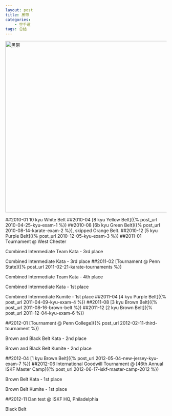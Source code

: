 ```yaml
--- 
layout: post
title: 黑带
categories:
    - 空手道
tags: 总结
---
```

<a href="http://www.flickr.com/photos/ztpala/8200552652/" title="黑带 by ztpala, on Flickr"><img src="http://farm9.staticflickr.com/8202/8200552652_5a02a6b2cd_c.jpg" width="800" height="534" alt="黑带"></a>

##2010-01
10 kyu White Belt
##2010-04
[8 kyu Yellow Belt]({% post_url 2010-04-25-kyu-exam-1 %})
##2010-08
[6b kyu Green Belt]({% post_url 2010-08-14-karate-exam-2 %}), skipped Orange Belt.
##2010-12
[5 kyu Purple Belt]({% post_url 2010-12-05-kyu-exam-3 %})
##2011-01
Tournament @ West Chester

Combined Intermediate Team Kata - 3rd place

Combined Intermediate Kata - 3rd place
##2011-02
[Tournament @ Penn State]({% post_url 2011-02-21-karate-tournaments %})

Combined Intermediate Team Kata - 4th place

Combined Intermediate Kata - 1st place

Combined Intermediate Kumite - 1st place
##2011-04
[4 kyu Purple Belt]({% post_url 2011-04-09-kyu-exam-4 %})
##2011-08
[3 kyu Brown Belt]({% post_url 2011-08-16-brown-belt %})
##2011-12
[2 kyu Brown Belt]({% post_url 2011-12-04-kyu-exam-6 %})

##2012-01
[Tournament @ Penn College]({% post_url 2012-02-11-third-tournament %})

Brown and Black Belt Kata - 2nd place

Brown and Black Belt Kumite - 2nd place

##2012-04
[1 kyu Brown Belt]({% post_url 2012-05-04-new-jersey-kyu-exam-7 %})
##2012-06
International Goodwill Tournament @ [46th Annual ISKF Master Camp]({% post_url 2012-06-17-iskf-master-camp-2012 %})

Brown Belt Kata - 1st place

Brown Belt Kumite - 1st place

##2012-11
Dan test @ ISKF HQ, Philadelphia

Black Belt
